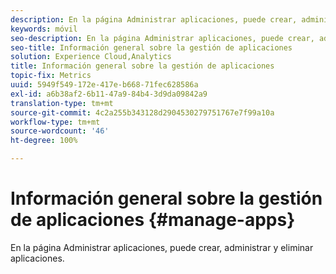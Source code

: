```yaml
---
description: En la página Administrar aplicaciones, puede crear, administrar y eliminar aplicaciones.
keywords: móvil
seo-description: En la página Administrar aplicaciones, puede crear, administrar y eliminar aplicaciones.
seo-title: Información general sobre la gestión de aplicaciones
solution: Experience Cloud,Analytics
title: Información general sobre la gestión de aplicaciones
topic-fix: Metrics
uuid: 5949f549-172e-417e-b668-71fec628586a
exl-id: a6b38af2-6b11-47a9-84b4-3d9da09842a9
translation-type: tm+mt
source-git-commit: 4c2a255b343128d2904530279751767e7f99a10a
workflow-type: tm+mt
source-wordcount: '46'
ht-degree: 100%

---
```


# Información general sobre la gestión de aplicaciones {#manage-apps}

En la página Administrar aplicaciones, puede crear, administrar y eliminar aplicaciones.
